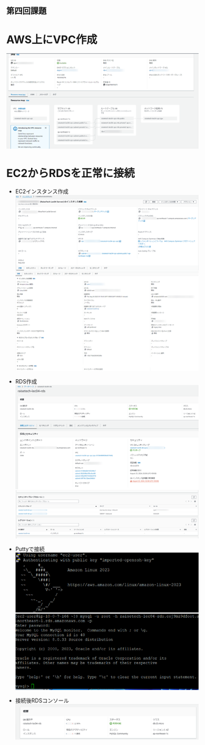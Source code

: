 ## 第四回課題

# AWS上にVPC作成
![VPCコンソール画面](./img/VPC-Management-Console.png)

# EC2からRDSを正常に接続
 - EC2インスタンス作成
 ![EC2コンソール画面](./img/EC2-Management-Console01.png)
 ![EC2コンソール画面](./img/EC2-Management-Console02.png)

 - RDS作成
 ![RDSコンソール画面](./img/RDS01.png)
 ![RDSコンソール画面](./img/RDS02.png)

 - Puttyで接続
 ![puttyコンソール画面](./img/terminal01_EC2.png)
 ![puttyコンソール画面](./img/terminal02_mysql.png)

 - 接続後RDSコンソール
 ![RDSコンソール画面](./img/RDS03.png)
